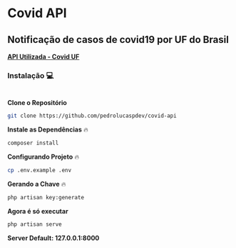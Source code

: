 
# Covid API 
<b>
  <h2>Notificação de casos de covid19 por UF do Brasil</h2>
   <a href="https://covid19-brazil-api.vercel.app/api/report/v1/brazil/uf/rj">API Utilizada - Covid UF</a> 
</b>


### Instalação  :computer:<br/><br/>
**Clone o Repositório**
```bash
git clone https://github.com/pedrolucaspdev/covid-api
```

**Instale as Dependências** :fire:
```bash
composer install
```

**Configurando Projeto** :fire:
```bash
cp .env.example .env
```

**Gerando a Chave** :fire:
```bash
php artisan key:generate
```

**Agora é só executar**
```bash
php artisan serve
```
**Server Default: 127.0.0.1:8000**
